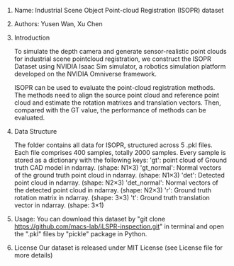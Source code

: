 1. Name: Industrial Scene Object Point-cloud Registration (ISOPR) dataset

2. Authors: Yusen Wan, Xu Chen

3. Introduction

   To simulate the depth camera and generate sensor-realistic point clouds for industrial scene pointcloud registration, we construct the ISOPR Dataset using NVIDIA Isaac Sim simulator, a robotics simulation platform developed on the NVIDIA Omniverse framework.

   ISOPR can be used to evaluate the point-cloud registration methods. The methods need to align the source point cloud and reference point cloud and estimate the rotation matrixes and translation vectors. Then, compared with the GT value, the performance of methods can be evaluated.

4. Data Structure

   The folder contains all data for ISOPR, structured across 5 .pkl files. Each file comprises 400 samples, totally 2000 samples. Every sample is stored as a dictionary with the following keys:
    'gt': point cloud of Ground truth CAD model in ndarray. (shape: N1×3)
    'gt_normal': Normal vectors of the ground truth point cloud in ndarray. (shape: N1×3)
    'det': Detected point cloud in ndarray. (shape: N2×3)
    'det_normal': Normal vectors of the detected point cloud in ndarray. (shape: N2×3)
    'r': Ground truth rotation matrix in ndarray. (shape: 3×3)
    't': Ground truth translation vector in ndarray. (shape: 3×1)

5. Usage:
   You can download this dataset by "git clone https://github.com/macs-lab/iLSPR-inspection.git" in terminal and open the ".pkl" files by "pickle" package in Python.

6. License
   Our dataset is released under MIT License (see License file for more details)
  
